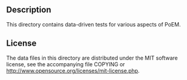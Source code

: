 Description
------------

This directory contains data-driven tests for various aspects of PoEM.

License
--------

The data files in this directory are distributed under the MIT software
license, see the accompanying file COPYING or
http://www.opensource.org/licenses/mit-license.php.


